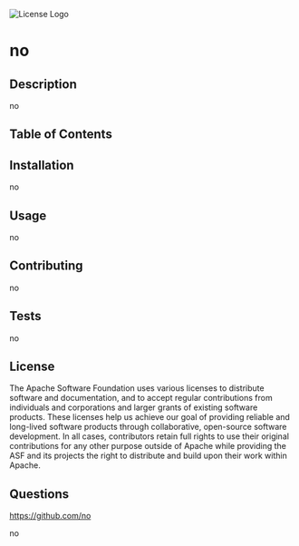 ![License Logo](https://shields.io/badge/license-Apache-blue)
# no 

## Description
no


## Table of Contents




## Installation
no



## Usage
no


## Contributing
no


## Tests
no

## License
The Apache Software Foundation uses various licenses to distribute software and documentation, and to accept regular contributions from individuals and corporations and larger grants of existing software products. These licenses help us achieve our goal of providing reliable and long-lived software products through collaborative, open-source software development. In all cases, contributors retain full rights to use their original contributions for any other purpose outside of Apache while providing the ASF and its projects the right to distribute and build upon their work within Apache.


## Questions
https://github.com/no

no